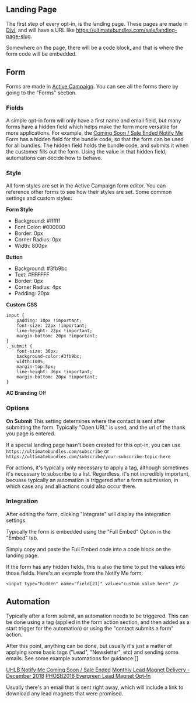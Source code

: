 <!-- TITLE: Opt-In Systems -->
<!-- SUBTITLE: A quick summary of how opt-ins work in Active Campaign -->

## Landing Page
The first step of every opt-in, is the landing page. These pages are made in [Divi](http://wiki.ultimatebundles.com/systems-information/divi), and will have a URL like https://ultimatebundles.com/sale/landing-page-slug.

Somewhere on the page, there will be a code block, and that is where the form code will be embedded.

## Form
Forms are made in [Active Campaign](http://wiki.ultimatebundles.com/systems-information/divi/active-campaign). You can see all the forms there by going to the "Forms" section.

### Fields
A simple opt-in form will only have a first name and email field, but many forms have a hidden field which helps make the form more versatile for more applications. For example, the [Coming Soon / Sale Ended Notify Me](https://ultimatebundles.activehosted.com/app/forms/34) Form has a hidden field for the bundle code, so that the form can be used for all bundles. The hidden field holds the bundle code, and submits it when the customer fills out the form. Using the value in that hidden field, automations can decide how to behave.

### Style
All form styles are set in the Active Campaign form editor. You can reference other forms to see how their styles are set. Some common settings and custom styles:

**Form Style**
* Background: #ffffff
* Font Color: #000000
* Border: 0px
* Corner Radius: 0px
* Width: 800px

**Button**
* Background: #3fb9bc
* Text: #FFFFFF
* Border: 0px
* Corner Radius: 4px
* Padding: 20px

**Custom CSS**
```text
input {
	padding: 10px !important;
	font-size: 22px !important;
	line-height: 22px !important;
	margin-bottom: 20px !important;
}
._submit {
	font-size: 36px;
	background-color:#3fb9bc;
	width:100%;
	margin-top:5px;
	line-height: 36px !important;
	margin-bottom: 20px !important;
}
```

**AC Branding**
Off

### Options
**On Submit**
This setting determines where the contact is sent after submitting the form. Typically "Open URL" is used, and the url of the thank you page is entered.

If a special landing page hasn't been created for this opt-in, you can use `https://ultimatebundles.com/subscribe` or `https://ultimatebundles.com/subscribe/your-subscribe-topic-here`

For actions, it's typically only necessary to apply a tag, although sometimes it's necessary to subscribe to a list. Regardless, it's not incredibly important, becuase typically an automation is triggered after a form submission, in which case any and all actions could also occur there.

### Integration
After editing the form, clicking "Integrate" will display the integration settings. 

Typically the form is embedded using the "Full Embed" Option in the "Embed" tab.

Simply copy and paste the Full Embed code into a code block on the landing page.

If the form has any hidden fields, this is also the time to put the values into those fields. Here's an example from the Notify Me form:

`<input type="hidden" name="field[21]" value="custom value here" />`

## Automation
Typically after a form submit, an automation needs to be triggered. This can be done using a tag (applied in the form action section, and then added as a start trigger for the automation) or using the "contact submits a form" action.

After this point, anything can be done, but usually it's just a matter of applying some basic tags ("Lead", "Newsletter", etc) and sending some emails. See some example automations for guidance:[]

[UHLB Notify Me Coming Soon / Sale Ended](https://ultimatebundles.activehosted.com/series/1354)
[Monthly Lead Magnet Delivery - December 2018](https://ultimatebundles.activehosted.com/series/1535)
[PHOSB2018 Evergreen Lead Magnet Opt-In](https://ultimatebundles.activehosted.com/series/1538)

Usually there's an email that is sent right away, which will include a link to download any lead magnets that were promised.